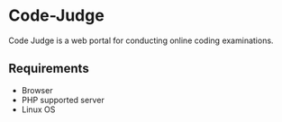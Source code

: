 # Code-Judge
Code Judge is a web portal for conducting online coding examinations.

## Requirements
* Browser
* PHP supported server
* Linux OS


